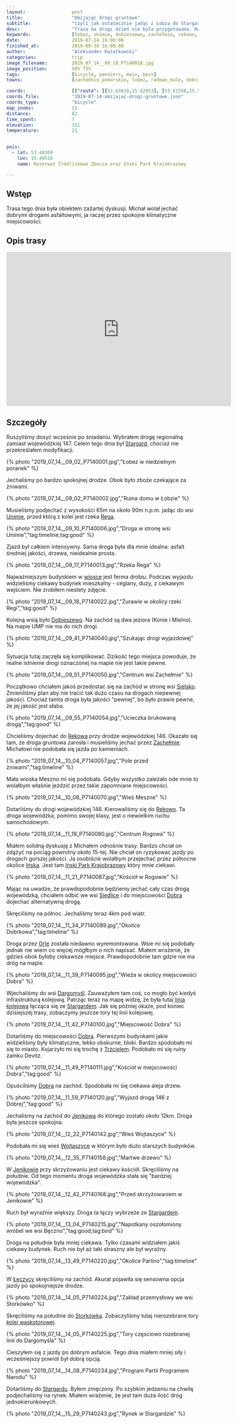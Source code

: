```yaml
---
layout:                 post
title:                  "Omijając drogi gruntowe"
subtitle:               "czyli jak ostatecznie jadąc z Łobza do Stargardu jechaliśmy prawie cały czas drogą wojewódzką"
desc:                   "Trasa na drugi dzień nie była przygotowana. Korzystając z różnych map tworzyłem trasy mniej lub bardziej terenowe. Niestety rzeczywistość wymusiła całkowitą zmianę planów - aby wrócić dość szybko musieliśmy skorzystać z drogi wojewódzkiej."
keywords:               [łobez, unimie, dobieszewo, zachełmie, rekowo, dargomyśl, dobra, wojtaszyce, jenikowo, maszewo, łęczyca, storkówko, małkocin, klępino, stargard, droga wojewódzka, mały ruch]
date:                   2019-07-14 16:00:00
finished_at:            2019-08-30 16:00:00
author:                 "Aleksander Kwiatkowski"
categories:             trip
image_filename:         2019_07_14__09_18_P7140018.jpg
image_position:         50% 75%
tags:                   [bicycle, panniers, main, best]
towns:                  [zachodnio_pomorskie, lobez, radowo_male, dobra, maszewo, stara_dabrowa, stargard]

coords:                 [{"route": [[53.63818,15.62053], [53.61558,15.53470], [53.62953,15.52800], [53.63523,15.54191], [53.64337,15.51650], [53.61547,15.48148], [53.64327,15.44852], [53.63197,15.35978], [53.58196,15.31686], [53.56412,15.18262], [53.57707,15.13559], [53.53505,15.11962], [53.49974,15.06572], [53.43373,15.07344], [53.43158,15.05542], [53.40437,15.02830], [53.36679,15.03362], [53.34630,15.05851], [53.33902,15.03122]], "type": "bicycle"}]
coords_file:            "2019-07-14-omijajac-drogi-gruntowe.json"
coords_type:            "bicycle"
map_zooms:              11
distance:               82
time_spent:             7
elevation:              351
temperature:            21


pois:
  - lat: 53.48369
    lon: 15.49510
    name: Rezerwat Źródliskowe Zbocza oraz Iński Park Krajobrazowy

---
```


[wiki-inski-park]: https://pl.wikipedia.org/wiki/I%C5%84ski_Park_Krajobrazowy
[wiki-dargomysl-linia]: https://pl.wikipedia.org/wiki/Linia_kolejowa_Mieszewo_-_Resko_P%C3%B3%C5%82nocne_W%C4%85skotorowe
[wiki-stargard-waskotorowa]: https://pl.wikipedia.org/wiki/Stargardzka_Kolej_W%C4%85skotorowa
[wiki-stargard]: https://pl.wikipedia.org/wiki/Stargard
[wiki-unimie]: https://pl.wikipedia.org/wiki/Unimie
[wiki-rega-rzeka]: https://pl.wikipedia.org/wiki/Rega
[wiki-dobieszewo]: https://pl.wikipedia.org/wiki/Dobieszewo_(wojew%C3%B3dztwo_zachodniopomorskie)
[wiki-sielsko]: https://pl.wikipedia.org/wiki/Sielsko
[wiki-rekowo]: https://pl.wikipedia.org/wiki/Rekowo_(powiat_%C5%82obeski)
[wiki-zachelmie]: https://pl.wikipedia.org/wiki/Zache%C5%82mie_(wojew%C3%B3dztwo_zachodniopomorskie)
[wiki-insko]: https://pl.wikipedia.org/wiki/I%C5%84sko
[wiki-siedlice]: https://pl.wikipedia.org/wiki/Siedlice_(powiat_%C5%82obeski)
[wiki-dobra]: https://pl.wikipedia.org/wiki/Dobra_(powiat_policki)
[wiki-orle]: https://pl.wikipedia.org/wiki/Orle_(powiat_%C5%82obeski)
[wiki-dargomysl]: https://pl.wikipedia.org/wiki/Dargomy%C5%9Bl_(powiat_%C5%82obeski)
[wiki-trzciel]: https://pl.wikipedia.org/wiki/Trzciel
[wiki-jenikowo]: https://pl.wikipedia.org/wiki/Jenikowo
[wiki-wojtaszyce]: https://pl.wikipedia.org/wiki/Wojtaszyce
[wiki-leczyca]: https://pl.wikipedia.org/wiki/%C5%81%C4%99czyca_(wojew%C3%B3dztwo_zachodniopomorskie)
[wiki-storkowko]: https://pl.wikipedia.org/wiki/Stork%C3%B3wko

## Wstęp

Trasa tego dnia była obiektem zażartej dyskusji. Michał wolał jechać dobrymi
drogami asfaltowymi, ja raczej przez spokojne klimatyczne miejscowości.

## Opis trasy

<iframe height='405' width='590' frameborder='0' allowtransparency='true' scrolling='no' src='https://www.strava.com/activities/2532548766/embed/91b9230cc86ec4633598f09268fa64023af89d11'></iframe>

## Szczegóły

Ruszyliśmy dosyć wcześnie po śniadaniu. Wybrałem drogę regionalną
zamiast wojewódzkiej 147. Celem tego dnia był [Stargard][wiki-stargard], chociaż
nie przekreślałem modyfikacji.

{% photo "2019_07_14__09_02_P7140001.jpg","Łobez w niedzielnym poranek" %}

Jechaliśmy po bardzo spokojnej drodze. Obok było zboże czekające
za żniwami.

{% photo "2019_07_14__09_02_P7140002.jpg","Ruina domu w Łobzie" %}

Musieliśmy podjechać z wysokości 65m na około 90m n.p.m. jadąc do wsi [Unimie][wiki-unimie],
przed którą z kolei jest rzeka [Rega][wiki-rega-rzeka].

{% photo "2019_07_14__09_10_P7140006.jpg","Droga w stronę wsi Unimie","tag:timeline,tag:good" %}

Zjazd był całkiem intensywny. Sama droga była dla mnie idealna:
asfalt średniej jakości, drzewa, nieidealnie prosta.

{% photo "2019_07_14__09_17_P7140013.jpg","Rzeka Rega" %}

Najważniejszym budynkiem w [wiosce][wiki-unimie] jest ferma drobiu.
Podczas wyjazdu widzieliśmy ciekawy budynek mieszkalny - ceglany, duży,
z ciekawym wejściem. Nie zrobiłem niestety zdjęcie.

{% photo "2019_07_14__09_18_P7140022.jpg","Żurawie w okolicy rzeki Regi","tag:good" %}

Kolejną wsią było [Dobieszewo][wiki-dobieszewo]. Na zachód są dwa jeziora
(Konie i Mielno). Na mapie UMP nie ma do nich drogi.

{% photo "2019_07_14__09_41_P7140040.jpg","Szukając drogi wyjazdowej" %}

Sytuacja tutaj
zaczęła się komplikować. Dzikość tego miejsca powoduje, że realne istnienie drogi
oznaczonej na mapie nie jest takie pewne.

{% photo "2019_07_14__09_51_P7140050.jpg","Centrum wsi Zachełmie" %}

Początkowo chciałem jakoś przedostać się na zachód
w stronę wsi [Sielsko][wiki-sielsko]. Zmieniliśmy plan aby
nie tracić tak dużo czasu na drogach niepewnej jakości. Chociaż tamta droga
była jakości "pewnej", bo było prawie pewne, że jej jakość jest słaba.

{% photo "2019_07_14__09_55_P7140054.jpg","Ucieczka brukowaną drogą","tag:good" %}

Chcieliśmy dojechać do [Rekowa][wiki-rekowo] przy drodze wojewódzkiej 146.
Okazało się tam, że droga gruntowa zarosła i musieliśmy jechać
przez [Zachełmie][wiki-zachelmie]. Michałowi nie podobała się jazda
po kamieniach.

{% photo "2019_07_14__10_04_P7140057.jpg","Pole przed żniwami","tag:timeline" %}

Mała wioska Meszno mi się podobała. Gdyby wszystko zależało
ode mnie to wolałbym właśnie jeździć przez takie zapomniane miejscowości.

{% photo "2019_07_14__10_08_P7140070.jpg","Wieś Meszne" %}

Dotarliśmy do drogi wojewódzkiej 146. Kierowaliśmy się do [Rekowo][wiki-rekowo].
Ta droga wojewódzka, pomimo swojej klasy, jest o niewielkim ruchu samochodowym.

{% photo "2019_07_14__11_19_P7140080.jpg","Centrum Rogowa" %}

Miałem solidną dyskusję z Michałem odnośnie trasy. Bardzo chciał on zdążyć na pociąg
powrotny około 15-tej. Nie chciał on ryzykować jazdy po drogach gorszej jakości.
Ja osobiście wolałbym przejechać przez północne okolice
[Ińska][wiki-insko]. Jest tam [Iński Park Krajobrazowy][wiki-inski-park]
który mnie ciekawi.

{% photo "2019_07_14__11_21_P7140087.jpg","Kościół w Rogowie" %}

Mając na uwadze, że prawdopodobnie będziemy jechać cały czas drogą wojewódzką,
chciałem odbić we wsi [Siedlice][wiki-siedlice] i do miejscowości [Dobra][wiki-dobra]
dojechać alternatywną drogą.

Skręciliśmy na północ. Jechaliśmy teraz 4km pod wiatr.

{% photo "2019_07_14__11_34_P7140089.jpg","Okolice Dobrkowa","tag:timeline" %}

Droga przez [Orle][wiki-orle] została niedawno wyremontowana. Wsie mi się
podobały jednak nie wiem co więcej mógłbym o nich napisać. Miałem wrażenie, że gdzieś
obok byłoby ciekawsze miejsce. Prawdopodobnie tam gdzie nie ma dróg na mapie.

{% photo "2019_07_14__11_39_P7140095.jpg","Wieża w okolicy miejscowości Dobra" %}

Wjechaliśmy do wsi [Dargomyśl][wiki-dargomysl]. Zauważyłem tam
coś, co mogło być kiedyś infrastrukturą kolejową. Patrząc teraz na mapę
widzę, że była tutaj [linia kolejowa][wiki-dargomysl-linia]
łącząca się ze [Stargardem][wiki-stargard]. Jak się później okaże,
pod koniec dzisiejszej trasy, zobaczymy jeszcze tory tej linii kolejowej.

{% photo "2019_07_14__11_42_P7140100.jpg","Miejscowość Dobra" %}

Dotarliśmy do miejscowości [Dobra][wiki-dobra]. Pierwszymi budynkami jakie
widzieliśmy były klimatyczne, lekko obskurne, bloki.
Bardzo spodobało mi się to miasto. Kojarzyło mi się trochę
z [Trzcielem][wiki-trzciel]. Podobało mi się ruiny zamku Devitz.

{% photo "2019_07_14__11_49_P7140111.jpg","Kościół w miejscowości Dobra","tag:good" %}

Opuściliśmy [Dobrą][wiki-dobra] na zachód. Spodobała mi się ciekawa aleja
drzew.

{% photo "2019_07_14__11_59_P7140120.jpg","Wyjazd drogą 146 z Dobrej","tag:good" %}

Jechaliśmy na zachód do [Jenikowa][wiki-jenikowo] do którego zostało około 12km.
Droga była jeszcze spokojna.

{% photo "2019_07_14__12_22_P7140142.jpg","Wieś Wojtaszyce" %}

Podobała mi się wieś [Wojtaszyce][wiki-wojtaszyce] w którym było
dużo starszych budynków.

{% photo "2019_07_14__12_35_P7140158.jpg","Martwe drzewo" %}

W [Jenikowie][wiki-jenikowo] przy skrzyżowaniu jest ciekawy kościół.
Skręciliśmy na południe. Od tego momentu droga wojewódzka stała się
"bardziej wojewódzka".

{% photo "2019_07_14__12_42_P7140168.jpg","Przed skrzyżowaniem w Jenikowie" %}

Ruch był wyraźnie większy. Droga ta łączy
wybrzeże ze [Stargardem][wiki-stargard].

{% photo "2019_07_14__13_04_P7140215.jpg","Napotkany oszołomiony wróbel we wsi Bęczno","tag:good,tag:bird" %}

Droga na południe była mniej ciekawa. Tylko czasami widziałem jakiś ciekawy budynek.
Ruch nie był aż taki straszny ale był wyraźny.

{% photo "2019_07_14__13_49_P7140220.jpg","Okolice Parlino","tag:timeline" %}

W [Łęczycy][wiki-leczyca] skręciliśmy na zachód. Akurat pojawiła się
sensowna opcja jazdy po spokojniejsze drodze.

{% photo "2019_07_14__14_05_P7140224.jpg","Zakład przemysłowy we wsi Storkówko" %}

Skręciliśmy na południe do [Storkówka][wiki-storkowko].
Zobaczyliśmy tutaj nierozebrane tory [kolei wąskotorowej][wiki-stargard-waskotorowa].

{% photo "2019_07_14__14_05_P7140225.jpg","Tory częsciowo rozebranej linii do Dargomyśla" %}

Cieszyłem się z jazdy po dobrym asfalcie. Tego dnia miałem mniej siły i wcześniejszy
powrót był dobrą opcją.

{% photo "2019_07_14__14_08_P7140234.jpg","Program Partii Programem Narodu" %}

Dotarliśmy do [Stargardu][wiki-stargard]. Byłem zmęczony. Po szybkim jedzeniu na chwilę podjechaliśmy
na rynek. Miałem wrażenie, że jest tam duża ilość dróg jednokierunkowych.

{% photo "2019_07_14__15_29_P7140243.jpg","Rynek w Stargardzie" %}
